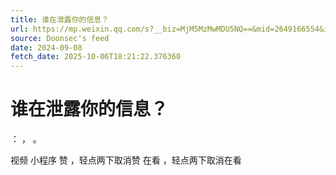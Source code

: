 ```yaml
---
title: 谁在泄露你的信息？
url: https://mp.weixin.qq.com/s?__biz=MjM5MzMwMDU5NQ==&mid=2649166554&idx=2&sn=aa571e505528383b782ac48bb29b25ea
source: Doonsec's feed
date: 2024-09-08
fetch_date: 2025-10-06T18:21:22.376360
---
```


# 谁在泄露你的信息？

：
，
。

视频
小程序
赞
，轻点两下取消赞
在看
，轻点两下取消在看